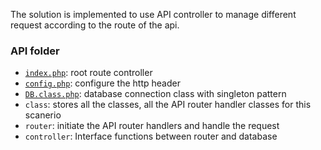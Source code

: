 The solution is implemented to use API controller to manage different request according to the route of the api. 

### API folder
- [`index.php`](api/index.php): root route controller
- [`config.php`](api/config.php): configure the http header
- [`DB.class.php`](api/DB.class.php): database connection class with singleton pattern
- `class`: stores all the classes, all the API router handler classes for this scanerio
- `router`: initiate the API router handlers and handle the request
- `controller`: Interface functions between router and database